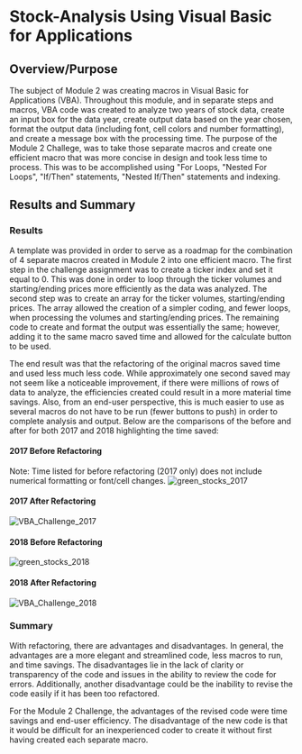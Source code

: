 # Stock-Analysis Using Visual Basic for Applications

## Overview/Purpose
The subject of Module 2 was creating macros in Visual Basic for Applications (VBA).  Throughout this module, and in separate steps and macros, VBA code was created to analyze two years of stock data, create an input box for the data year, create output data based on the year chosen, format the output data (including font, cell colors and number formatting), and create a message box with the processing time.  The purpose of the Module 2 Challege, was to take those separate macros and create one efficient macro that was more concise in design and took less time to process.  This was to be accomplished using "For Loops, "Nested For Loops", "If/Then" statements, "Nested If/Then" statements and indexing.  


## Results and Summary

### Results 
A template was provided in order to serve as a roadmap for the combination of 4 separate macros created in Module 2 into one efficient macro.  The first step in the challenge assignment was to create a ticker index and set it equal to 0.  This was done in order to loop through the ticker volumes and starting/ending prices more efficiently as the data was analyzed.  The second step was to create an array for the ticker volumes, starting/ending prices.  The array allowed the creation of a simpler coding, and fewer loops, when processing the volumes and starting/ending prices.  The remaining code to create and format the output was essentially the same; however, adding it to the same macro saved time and allowed for the calculate button to be used.  

The end result was that the refactoring of the original macros saved time and used less much less code.  While approximately one second saved may not seem like a noticeable improvement, if there were millions of rows of data to analyze, the efficiencies created could result in a more material time savings.  Also, from an end-user perspective, this is much easier to use as several macros do not have to be run (fewer buttons to push) in order to complete analysis and output.  Below are the comparisons of the before and after for both 2017 and 2018 highlighting the time saved:

#### 2017 Before Refactoring
Note: Time listed for before refactoring (2017 only) does not include numerical formatting or font/cell changes.
![green_stocks_2017](https://user-images.githubusercontent.com/90434559/135773140-e8977ac8-3bff-42b3-9e5c-edad1fa8eaa4.png)

#### 2017 After Refactoring
![VBA_Challenge_2017](https://user-images.githubusercontent.com/90434559/135772996-d8a644af-fe38-4e7f-816f-564396003b45.png)

#### 2018 Before Refactoring
![green_stocks_2018](https://user-images.githubusercontent.com/90434559/135773079-1c9198fc-d151-476c-9c2d-d6164c4e870c.png)

#### 2018 After Refactoring
![VBA_Challenge_2018](https://user-images.githubusercontent.com/90434559/135773300-10b0312e-92d0-4543-bd3b-357bda46ec03.png)


### Summary
With refactoring, there are advantages and disadvantages.  In general, the advantages are a more elegant and streamlined code, less macros to run, and time savings.  The disadvantages lie in the lack of clarity or transparency of the code and issues in the ability to review the code for errors.  Additionally, another disadvantage could be the inability to revise the code easily if it has been too refactored.

For the Module 2 Challenge, the advantages of the revised code were time savings and end-user efficiency.  The disadvantage of the new code is that it would be difficult for an inexperienced coder to create it without first having created each separate macro.    

